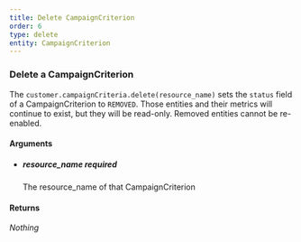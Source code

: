 ```yaml
---
title: Delete CampaignCriterion 
order: 6
type: delete
entity: CampaignCriterion 
---
```


### Delete a CampaignCriterion 

The `customer.campaignCriteria.delete(resource_name)` sets the `status` field of a CampaignCriterion to `REMOVED`. Those entities and their metrics will continue to exist, but they will be read-only. Removed entities cannot be re-enabled.


#### Arguments

-   ##### resource_name _required_
    The resource_name of that CampaignCriterion


#### Returns

_Nothing_